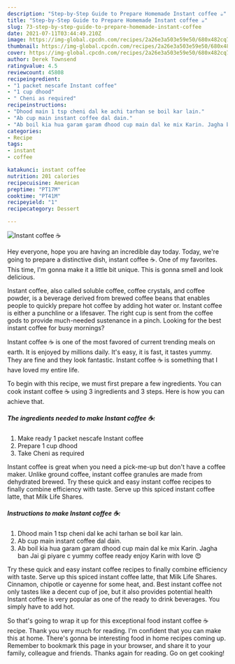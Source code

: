 ```yaml
---
description: "Step-by-Step Guide to Prepare Homemade Instant coffee ☕"
title: "Step-by-Step Guide to Prepare Homemade Instant coffee ☕"
slug: 73-step-by-step-guide-to-prepare-homemade-instant-coffee
date: 2021-07-11T03:44:49.210Z
image: https://img-global.cpcdn.com/recipes/2a26e3a503e59e50/680x482cq70/instant-coffee-☕-recipe-main-photo.jpg
thumbnail: https://img-global.cpcdn.com/recipes/2a26e3a503e59e50/680x482cq70/instant-coffee-☕-recipe-main-photo.jpg
cover: https://img-global.cpcdn.com/recipes/2a26e3a503e59e50/680x482cq70/instant-coffee-☕-recipe-main-photo.jpg
author: Derek Townsend
ratingvalue: 4.5
reviewcount: 45808
recipeingredient:
- "1 packet nescafe Instant coffee"
- "1 cup dhood"
- " Cheni as required"
recipeinstructions:
- "Dhood main 1 tsp cheni dal ke achi tarhan se boil kar lain."
- "Ab cup main instant coffee dal dain."
- "Ab boil kia hua garam garam dhood cup main dal ke mix Karin. Jagha ban Jai gi piyare c yummy coffee ready enjoy Karin with love 😍"
categories:
- Recipe
tags:
- instant
- coffee

katakunci: instant coffee 
nutrition: 201 calories
recipecuisine: American
preptime: "PT17M"
cooktime: "PT41M"
recipeyield: "1"
recipecategory: Dessert

---
```



![Instant coffee ☕](https://img-global.cpcdn.com/recipes/2a26e3a503e59e50/680x482cq70/instant-coffee-☕-recipe-main-photo.jpg)

Hey everyone, hope you are having an incredible day today. Today, we're going to prepare a distinctive dish, instant coffee ☕. One of my favorites. This time, I'm gonna make it a little bit unique. This is gonna smell and look delicious.

Instant coffee, also called soluble coffee, coffee crystals, and coffee powder, is a beverage derived from brewed coffee beans that enables people to quickly prepare hot coffee by adding hot water or. Instant coffee is either a punchline or a lifesaver. The right cup is sent from the coffee gods to provide much-needed sustenance in a pinch. Looking for the best instant coffee for busy mornings?

Instant coffee ☕ is one of the most favored of current trending meals on earth. It is enjoyed by millions daily. It's easy, it is fast, it tastes yummy. They are fine and they look fantastic. Instant coffee ☕ is something that I have loved my entire life.


To begin with this recipe, we must first prepare a few ingredients. You can cook instant coffee ☕ using 3 ingredients and 3 steps. Here is how you can achieve that.

<!--inarticleads1-->

##### The ingredients needed to make Instant coffee ☕:

1. Make ready 1 packet nescafe Instant coffee
1. Prepare 1 cup dhood
1. Take  Cheni as required


Instant coffee is great when you need a pick-me-up but don&#39;t have a coffee maker. Unlike ground coffee, instant coffee granules are made from dehydrated brewed. Try these quick and easy instant coffee recipes to finally combine efficiency with taste. Serve up this spiced instant coffee latte, that Milk Life Shares. 

<!--inarticleads2-->

##### Instructions to make Instant coffee ☕:

1. Dhood main 1 tsp cheni dal ke achi tarhan se boil kar lain.
1. Ab cup main instant coffee dal dain.
1. Ab boil kia hua garam garam dhood cup main dal ke mix Karin. Jagha ban Jai gi piyare c yummy coffee ready enjoy Karin with love 😍


Try these quick and easy instant coffee recipes to finally combine efficiency with taste. Serve up this spiced instant coffee latte, that Milk Life Shares. Cinnamon, chipotle or cayenne for some heat, and. Best instant coffee not only tastes like a decent cup of joe, but it also provides potential health Instant coffee is very popular as one of the ready to drink beverages. You simply have to add hot. 

So that's going to wrap it up for this exceptional food instant coffee ☕ recipe. Thank you very much for reading. I'm confident that you can make this at home. There's gonna be interesting food in home recipes coming up. Remember to bookmark this page in your browser, and share it to your family, colleague and friends. Thanks again for reading. Go on get cooking!

